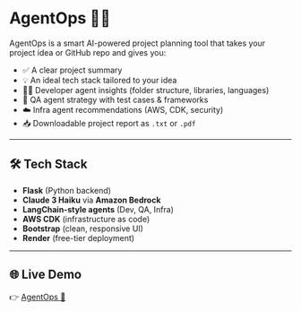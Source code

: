 # AgentOps 🧠🤖

AgentOps is a smart AI-powered project planning tool that takes your project idea or GitHub repo and gives you:

- ✅ A clear project summary
- 💡 An ideal tech stack tailored to your idea
- 🧑‍💻 Developer agent insights (folder structure, libraries, languages)
- 🧪 QA agent strategy with test cases & frameworks
- ☁️ Infra agent recommendations (AWS, CDK, security)
- 📥 Downloadable project report as `.txt` or `.pdf`

---

## 🛠 Tech Stack

- **Flask** (Python backend)
- **Claude 3 Haiku** via **Amazon Bedrock**
- **LangChain-style agents** (Dev, QA, Infra)
- **AWS CDK** (infrastructure as code)
- **Bootstrap** (clean, responsive UI)
- **Render** (free-tier deployment)

---

## 🌐 Live Demo

👉 [AgentOps 🤖](https://agentopsai.onrender.com)